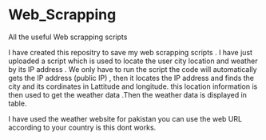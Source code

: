 # Web_Scrapping
All the useful Web scrapping scripts

I have created this repositry to save my web scrapping scripts .
I have just uploaded a script which is used to locate the user city location and weather by its IP address .
We only have to run the script the code will automatically gets the IP address (public IP) , then it locates the IP address and finds the city and its cordinates in Lattitude and longitude.
this location information is then used to get the weather data .Then the weather data is displayed in table.

I have used the weather website for pakistan you can use the web URL according to your country is this dont works.
